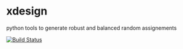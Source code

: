 # xdesign
python tools to generate robust and balanced random assignements

[![Build Status](https://travis-ci.com/sylvaingchassang/xdesign.svg?branch=master)](https://travis-ci.com/sylvaingchassang/xdesign)
